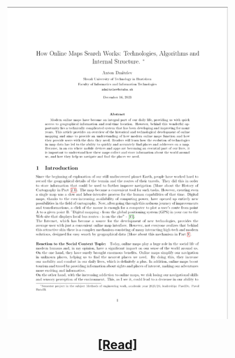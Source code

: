 <p align="center">
  <img src="git_image.png" alt="Article" />
</p>

<h1 align="center">
  <a href="clanok.pdf">[Read]</a>
</h1>

